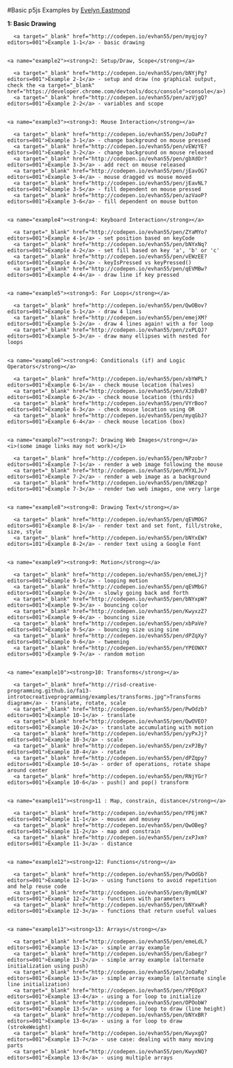 #Basic p5js Examples by [Evelyn Eastmond](http://www.evelyneastmond.com/)

<a name="example1"><strong>1: Basic Drawing</strong></a>

      <a target="_blank" href="http://codepen.io/evhan55/pen/myqjoy?editors=001">Example 1-1</a> - basic drawing


    <a name="example2"><strong>2: Setup/Draw, Scope</strong></a>

      <a target="_blank" href="http://codepen.io/evhan55/pen/bNYjPg?editors=001">Example 2-1</a> - setup and draw (no graphical output, check the <a target="_blank" href="https://developer.chrome.com/devtools/docs/console">console</a>)
      <a target="_blank" href="http://codepen.io/evhan55/pen/azVjgQ?editors=001">Example 2-2</a> - variables and scope


    <a name="example3"><strong>3: Mouse Interaction</strong></a>
    
      <a target="_blank" href="http://codepen.io/evhan55/pen/JoOaPz?editors=001">Example 3-1</a> - change background on mouse pressed
      <a target="_blank" href="http://codepen.io/evhan55/pen/vEWzYE?editors=001">Example 3-2</a> - change background on mouse released
      <a target="_blank" href="http://codepen.io/evhan55/pen/gbXdOr?editors=001">Example 3-3</a> - add rect on mouse released
      <a target="_blank" href="http://codepen.io/evhan55/pen/jEavOG?editors=001">Example 3-4</a> - mouse dragged vs mouse moved
      <a target="_blank" href="http://codepen.io/evhan55/pen/jEavNL?editors=001">Example 3-5</a> - fill dependent on mouse pressed
      <a target="_blank" href="http://codepen.io/evhan55/pen/azVaoP?editors=001">Example 3-6</a> - fill dependent on mouse button


    <a name="example4"><strong>4: Keyboard Interaction</strong></a>

      <a target="_blank" href="http://codepen.io/evhan55/pen/ZYaMYo?editors=001">Example 4-1</a> - set position based on keyCode
      <a target="_blank" href="http://codepen.io/evhan55/pen/bNYxNq?editors=001">Example 4-2</a> - set fill based on key 'a', 'b' or 'c'
      <a target="_blank" href="http://codepen.io/evhan55/pen/vEWzEE?editors=001">Example 4-3</a> - keyIsPressed vs keyPressed()
      <a target="_blank" href="http://codepen.io/evhan55/pen/qEVMBw?editors=001">Example 4-4</a> - draw line if key pressed


    <a name="example5"><strong>5: For Loops</strong></a>

      <a target="_blank" href="http://codepen.io/evhan55/pen/QwOBov?editors=001">Example 5-1</a> - draw 4 lines
      <a target="_blank" href="http://codepen.io/evhan55/pen/emejXM?editors=001">Example 5-2</a> - draw 4 lines again! with a for loop
      <a target="_blank" href="http://codepen.io/evhan55/pen/zxPLQJ?editors=001">Example 5-3</a> - draw many ellipses with nested for loops


    <a name="example6"><strong>6: Conditionals (if) and Logic Operators</strong></a>

      <a target="_blank" href="http://codepen.io/evhan55/pen/xbYWPL?editors=001">Example 6-1</a> - check mouse location (halves)
      <a target="_blank" href="http://codepen.io/evhan55/pen/XJzBvB?editors=001">Example 6-2</a> - check mouse location (thirds)
      <a target="_blank" href="http://codepen.io/evhan55/pen/VYrBoo?editors=001">Example 6-3</a> - check mouse location using OR
      <a target="_blank" href="http://codepen.io/evhan55/pen/myqGbJ?editors=001">Example 6-4</a> - check mouse location (box)


    <a name="example7"><strong>7: Drawing Web Images</strong></a>
    <i>(some image links may not work)</i>

      <a target="_blank" href="http://codepen.io/evhan55/pen/NPzobr?editors=001">Example 7-1</a> - render a web image following the mouse
      <a target="_blank" href="http://codepen.io/evhan55/pen/MYXLJv?editors=001">Example 7-2</a> - render a web image as a background
      <a target="_blank" href="http://codepen.io/evhan55/pen/bNKzqp?editors=001">Example 7-3</a> - render two web images, one very large


    <a name="example8"><strong>8: Drawing Text</strong></a>

      <a target="_blank" href="http://codepen.io/evhan55/pen/qEVMOG?editors=001">Example 8-1</a> - render text and set font, fill/stroke, size, style
      <a target="_blank" href="http://codepen.io/evhan55/pen/bNYxEW?editors=101">Example 8-2</a> - render text using a Google Font


    <a name="example9"><strong>9: Motion</strong></a>

      <a target="_blank" href="http://codepen.io/evhan55/pen/emeLJj?editors=001">Example 9-1</a> - looping motion
      <a target="_blank" href="http://codepen.io/evhan55/pen/qEVMbG?editors=001">Example 9-2</a> - slowly going back and forth
      <a target="_blank" href="http://codepen.io/evhan55/pen/bNYxpW?editors=001">Example 9-3</a> - bouncing color
      <a target="_blank" href="http://codepen.io/evhan55/pen/KwyxzZ?editors=001">Example 9-4</a> - bouncing size
      <a target="_blank" href="http://codepen.io/evhan55/pen/xbPaVe?editors=001">Example 9-5</a> - bouncing size using sine
      <a target="_blank" href="http://codepen.io/evhan55/pen/dPZqXy?editors=001">Example 9-6</a> - tweening
      <a target="_blank" href="http://codepen.io/evhan55/pen/YPEOWX?editors=001">Example 9-7</a> - random motion


    <a name="example10"><strong>10: Transforms</strong></a>

      <a target="_blank" href="http://risd-creative-programming.github.io/fa13-introtocreativeprogramming/examples/transforms.jpg">Transforms diagram</a> - translate, rotate, scale
      <a target="_blank" href="http://codepen.io/evhan55/pen/PwOdzb?editors=001">Example 10-1</a> - translate
      <a target="_blank" href="http://codepen.io/evhan55/pen/QwOVEO?editors=001">Example 10-2</a> - translate accumulating with motion
      <a target="_blank" href="http://codepen.io/evhan55/pen/yyPxJj?editors=001">Example 10-3</a> - scale
      <a target="_blank" href="http://codepen.io/evhan55/pen/zxPJBy?editors=001">Example 10-4</a> - rotate
      <a target="_blank" href="http://codepen.io/evhan55/pen/dPZqpy?editors=001">Example 10-5</a> - order of operations, rotate shape around center
      <a target="_blank" href="http://codepen.io/evhan55/pen/RNjYGr?editors=001">Example 10-6</a> - push() and pop() transform


    <a name="example11"><strong>11 : Map, constrain, distance</strong></a>

      <a target="_blank" href="http://codepen.io/evhan55/pen/YPEjmK?editors=001">Example 11-1</a> - mousex and mousey
      <a target="_blank" href="http://codepen.io/evhan55/pen/QwOBeg?editors=001">Example 11-2</a> - map and constrain
      <a target="_blank" href="http://codepen.io/evhan55/pen/zxPJxm?editors=001">Example 11-3</a> - distance


    <a name="example12"><strong>12: Functions</strong></a>

      <a target="_blank" href="http://codepen.io/evhan55/pen/PwOdGb?editors=001">Example 12-1</a> - using functions to avoid repetition and help reuse code
      <a target="_blank" href="http://codepen.io/evhan55/pen/BymOLW?editors=001">Example 12-2</a> - functions with parameters
      <a target="_blank" href="http://codepen.io/evhan55/pen/bNYxwR?editors=001">Example 12-3</a> - functions that return useful values


    <a name="example13"><strong>13: Arrays</strong></a>

      <a target="_blank" href="http://codepen.io/evhan55/pen/emeLdL?editors=001">Example 13-1</a> - simple array example
      <a target="_blank" href="http://codepen.io/evhan55/pen/Eabegr?editors=001">Example 13-2</a> - simple array example (alternate initialization using push)
      <a target="_blank" href="http://codepen.io/evhan55/pen/JoOaRq?editors=001">Example 13-3</a> - simple array example (alternate single line initialization)
      <a target="_blank" href="http://codepen.io/evhan55/pen/YPEOpX?editors=001">Example 13-4</a> - using a for loop to initialize
      <a target="_blank" href="http://codepen.io/evhan55/pen/OPOobW?editors=001">Example 13-5</a> - using a for loop to draw (line height)
      <a target="_blank" href="http://codepen.io/evhan55/pen/bNYxBR?editors=001">Example 13-6</a> - using a for loop to draw (strokeWeight)
      <a target="_blank" href="http://codepen.io/evhan55/pen/KwyxgQ?editors=001">Example 13-7</a> - use case: dealing with many moving parts
      <a target="_blank" href="http://codepen.io/evhan55/pen/KwyxNQ?editors=001">Example 13-8</a> - using multiple arrays
